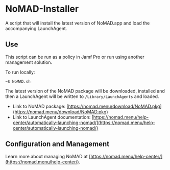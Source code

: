 # NoMAD-Installer

A script that will install the latest version of NoMAD.app and load the accompanying LaunchAgent.

## Use

This script can be run as a policy in Jamf Pro or run using another management solution.

To run locally:

```
~$ NoMAD.sh
```

The latest version of the NoMAD package will be downloaded, installed and then a LaunchAgent will be written to `/Library/LaunchAgents` and loaded.

* Link to NoMAD package: [https://nomad.menu/download/NoMAD.pkg](https://nomad.menu/download/NoMAD.pkg)
* Link to LaunchAgent documentation: [https://nomad.menu/help-center/automatically-launching-nomad/](https://nomad.menu/help-center/automatically-launching-nomad/)

## Configuration and Management

Learn more about managing NoMAD at [https://nomad.menu/help-center/](https://nomad.menu/help-center/).
